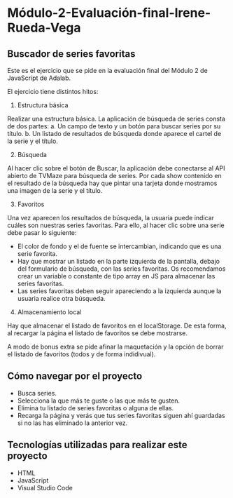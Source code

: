 # Módulo-2-Evaluación-final-Irene-Rueda-Vega

## Buscador de series favoritas

Este es el ejercicio que se pide en la evaluación final del Módulo 2 de JavaScript de Adalab.

El ejercicio tiene distintos hitos:

1. Estructura básica

Realizar una estructura básica.
La aplicación de búsqueda de series consta de dos partes:
a. Un campo de texto y un botón para buscar series por su título.
b. Un listado de resultados de búsqueda donde aparece el cartel de la serie y el título.

2. Búsqueda

Al hacer clic sobre el botón de Buscar, la aplicación debe conectarse al API abierto de TVMaze para búsqueda de series.
Por cada show contenido en el resultado de la búsqueda hay que pintar una tarjeta donde mostramos una imagen de la serie y el título.

3. Favoritos

Una vez aparecen los resultados de búsqueda, la usuaria puede indicar cuáles son nuestras series favoritas.
Para ello, al hacer clic sobre una serie debe pasar lo siguiente:

- El color de fondo y el de fuente se intercambian, indicando que es una serie favorita.
- Hay que mostrar un listado en la parte izquierda de la pantalla, debajo del formulario de búsqueda, con
  las series favoritas. Os recomendamos crear un variable o constante de tipo array en JS para almacenar
  las series favoritas.
- Las series favoritas deben seguir apareciendo a la izquierda aunque la usuaria realice otra búsqueda.

4. Almacenamiento local

Hay que almacenar el listado de favoritos en el localStorage. De esta forma, al recargar la página el listado de favoritos se debe mostrarse.

A modo de bonus extra se pide afinar la maquetación y la opción de borrar el listado de favoritos (todos y de forma indidivual).

## Cómo navegar por el proyecto

- Busca series.
- Selecciona la que más te guste o las que más te gusten.
- Elimina tu listado de series favoritas o alguna de ellas.
- Recarga la página y verás que tus series favoritas siguen ahí guardadas si no las has eliminado la anterior vez.

## Tecnologías utilizadas para realizar este proyecto

- HTML
- JavaScript
- Visual Studio Code
